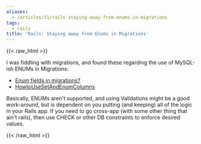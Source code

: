 ```yaml
---
aliases:
  - /articles/31/rails-staying-away-from-enums-in-migrations
tags:
  - rails
title: 'Rails: Staying away from Enums in Migrations'
---
```

{{< raw_html >}}
<p>I was fiddling with migrations, and found these regarding the use of MySQL-ish <span class="caps">ENUM</span>s in Migrations:</p>

<ul>
<li><a href="http://rails.techno-weenie.net/forums/1/topics/180">Enum fields in migrations?</a></li>
<li><a href="http://wiki.rubyonrails.com/rails/pages/HowtoUseSetAndEnumColumns">HowtoUseSetAndEnumColumns</a></li>
</ul>

<p>Basically, <span class="caps">ENUM</span>s aren't supported, and using Validations might be a good work-around, but is dependent on you putting (and keeping) all of the logic in your Rails app. If you need to go cross-app (with some other thing that ain't rails), then use <span class="caps">CHECK </span>or other DB constraints to enforce desired values.</p>
{{< /raw_html >}}
